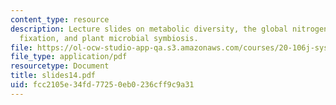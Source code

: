 ```yaml
---
content_type: resource
description: Lecture slides on metabolic diversity, the global nitrogen cycle, nitrogen
  fixation, and plant microbial symbiosis.
file: https://ol-ocw-studio-app-qa.s3.amazonaws.com/courses/20-106j-systems-microbiology-fall-2006/fcc2105e34fd77250eb0236cff9c9a31_slides14.pdf
file_type: application/pdf
resourcetype: Document
title: slides14.pdf
uid: fcc2105e-34fd-7725-0eb0-236cff9c9a31
---
```

